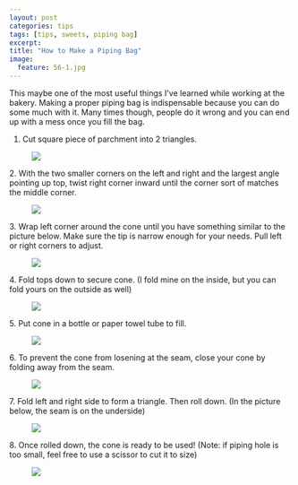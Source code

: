 ```yaml
---
layout: post
categories: tips
tags: [tips, sweets, piping bag]
excerpt: 
title: "How to Make a Piping Bag"
image:
  feature: 56-1.jpg
---
```


This maybe one of the most useful things I've learned while working at the bakery.  Making a proper piping bag is indispensable because you can do some much with it.  Many times though, people do it wrong and you can end up with a mess once you fill the bag.

1. Cut square piece of parchment into 2 triangles.
<figure> <img src='/images/56-2.jpg'> </figure>
2.  With the two smaller corners on the left and right and the largest angle pointing up top, twist right corner inward until the corner sort of matches the middle corner.
<figure> <img src='/images/56-3.jpg'> </figure>
3.  Wrap left corner around the cone until you have something similar to the picture below. Make sure the tip is narrow enough for your needs.  Pull left or right corners to adjust.
<figure> <img src='/images/56-4.jpg'> </figure>
4.  Fold tops down to secure cone. (I fold mine on the inside, but you can fold yours on the outside as well)
<figure> <img src='/images/56-5.jpg'> </figure>
5.  Put cone in a bottle or paper towel tube to fill.
<figure> <img src='/images/56-6.jpg'> </figure>
6.  To prevent the cone from losening at the seam, close your cone by folding away from the seam.
<figure> <img src='/images/56-7.jpg'> </figure>
7.  Fold left and right side to form a triangle.  Then roll down.  (In the picture below, the seam is on the underside)
<figure> <img src='/images/56-8.jpg'> </figure>
8.  Once rolled down, the cone is ready to be used!  (Note: if piping hole is too small, feel free to use a scissor to cut it to size)
<figure> <img src='/images/56-9.jpg'> </figure>